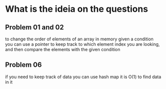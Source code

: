# What is the ideia on the questions

## Problem 01 and 02

to change the order of elements of an array in memory given a condition you can use a pointer to keep track to which element index
you are looking, and then compare the elements with the given condition

## Problem 06

if you need to keep track of data you can use hash map it is O(1) to find data in it
